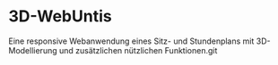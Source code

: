 # 3D-WebUntis
Eine responsive Webanwendung eines Sitz- und Stundenplans mit 3D-Modellierung und zusätzlichen nützlichen Funktionen.git
